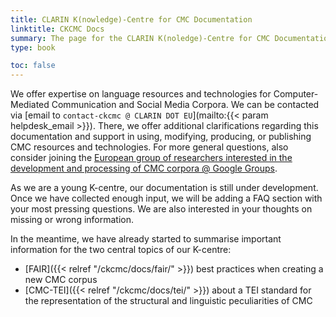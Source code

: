 ```yaml
---
title: CLARIN K(nowledge)-Centre for CMC Documentation
linktitle: CKCMC Docs
summary: The page for the CLARIN K(noledge)-Centre for CMC Documentation
type: book

toc: false
---
```


We offer expertise on language resources and technologies for Computer-Mediated
Communication and Social Media Corpora.  We can be contacted via [email to
`contact-ckcmc @ CLARIN DOT EU`](mailto:{{< param helpdesk_email >}}).  There, we
offer additional clarifications regarding this documentation and support in
using, modifying, producing, or publishing CMC resources and technologies.  For
more general questions, also consider joining the [European group of
researchers interested in the development and processing of CMC corpora @
Google Groups](https://groups.google.com/forum/?hl=de#!forum/cmc-corpora).

As we are a young K-centre, our documentation is still under development.  Once
we have collected enough input, we will be adding a FAQ section with your most
pressing questions.  We are also interested in your thoughts on missing or
wrong information.

In the meantime, we have already started to summarise important information for
the two central topics of our K-centre:
* [FAIR]({{< relref "/ckcmc/docs/fair/" >}}) best practices when creating a new CMC corpus
* [CMC-TEI]({{< relref "/ckcmc/docs/tei/" >}}) about a TEI standard for the representation of
  the structural and linguistic peculiarities of CMC
